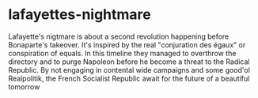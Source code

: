 # lafayettes-nightmare
Lafayette's nigtmare is about a second revolution happening before Bonaparte's takeover. It's inspired by the real "conjuration des égaux" or conspiration of equals. In this timeline they managed to overthrow the directory and to purge Napoleon before he become a threat to the Radical Republic. By not engaging in contental wide campaigns and some good'ol Realpolitik, the French Socialist Republic await for the future of a beautiful tomorrow
